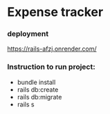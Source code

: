 # Expense tracker

### deployment
https://rails-afzj.onrender.com/

### Instruction to run project:
- bundle install
- rails db:create
- rails db:migrate
- rails s
